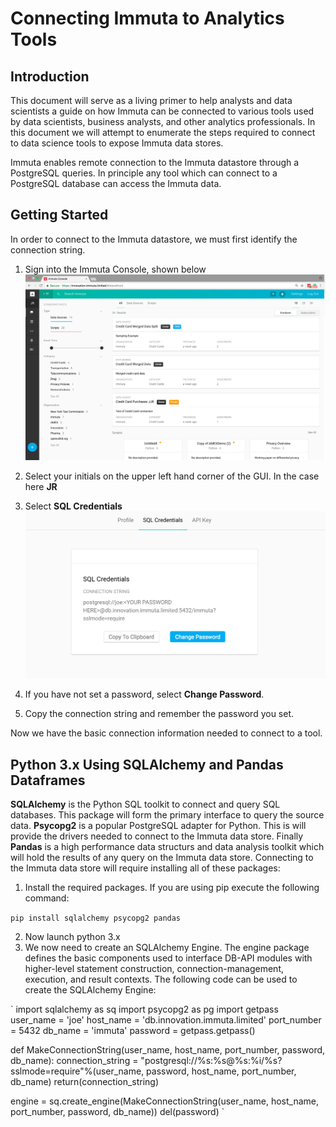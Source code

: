 # Connecting Immuta to Analytics Tools

## Introduction

This document will serve as a living primer to help analysts and data scientists a
guide on how Immuta can be connected to various tools used by data scientists,
business analysts, and other analytics professionals.  In this document we will
attempt to enumerate the steps required to connect to data science tools to
expose Immuta data stores.

Immuta enables remote connection to the Immuta datastore through a PostgreSQL queries.
In principle any tool which can connect to a PostgreSQL database can access the Immuta data.

## Getting Started
In order to connect to the Immuta datastore, we must first identify the connection string.

1. Sign into the Immuta Console, shown below
![Immuta Console](ImmutaFrontScreen.png)

2. Select your initials on the upper left hand corner of the GUI.  In the case here **JR**

3. Select **SQL Credentials**
![SQL Credentials](SQLCredentials.png)

4. If you have not set a password, select **Change Password**.  

5. Copy the connection string and remember the password you set.

Now we have the basic connection information needed to connect to a tool.

## Python 3.x Using SQLAlchemy and Pandas Dataframes

**SQLAlchemy** is the Python SQL toolkit to connect and query SQL databases.  This package
will form the primary interface to query the source data.  **Psycopg2** is a popular
PostgreSQL adapter for Python.  This is will provide the drivers needed to connect to the
Immuta data store.  Finally **Pandas** is a high performance data structurs and data
analysis toolkit which will hold the results of any query on the Immuta data store.
Connecting to the Immuta data store will require installing all of these packages:

1. Install the required packages.  If you are using pip execute the following command:

`pip install sqlalchemy psycopg2 pandas`

2. Now launch python 3.x
3. We now need to create an SQLAlchemy Engine.  The engine package
defines the basic components used to interface DB-API modules with
higher-level statement construction, connection-management, execution,
 and result contexts.  The following code can be used to
 create the SQLAlchemy Engine:

 `
import sqlalchemy as sq
import psycopg2 as pg
import getpass
user_name = 'joe'
host_name = 'db.innovation.immuta.limited'
port_number = 5432
db_name = 'immuta'
password = getpass.getpass()

def MakeConnectionString(user_name, host_name,
                         port_number, password, db_name):
    connection_string = "postgresql://%s:%s@%s:%i/%s?sslmode=require"%(user_name,
                                                                      password,
                                                                      host_name,
                                                                      port_number,
                                                                      db_name)
    return(connection_string)

engine = sq.create_engine(MakeConnectionString(user_name, host_name, port_number,
                                              password, db_name))
del(password)
 `

